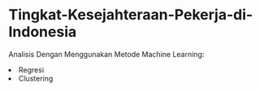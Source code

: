 # Tingkat-Kesejahteraan-Pekerja-di-Indonesia

Analisis Dengan Menggunakan Metode Machine Learning:
<li>Regresi</li>
<li>Clustering</li>
